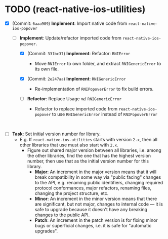 

# TODO (react-native-ios-utilities)



- [x]  (Commit: `6aaa909`) **Implement**: Import native code from `react-native-ios-popover`

	

	- [ ] **Implement**: Update/refactor imported code from `react-native-ios-popover`.

		- [x] (Commit: `331bc37`) **Implement**: Refactor: `RNIError` 

			* Move `RNIError` to own folder, and extract `RNIGenericError` to its own file.

			

		- [x] (Commit: `2e247aa`) **Implement**: `RNIGenericError`

			* Re-implementation of `RNIPopoverError` to fix build errors.

			

		- [ ] **Refactor**: Replace Usage w/ `RNIGenericError` 

			* Refactor to replace imported code from `react-native-ios-popover` to use `RNIGenericError` instead of `RNIPopoverError`

<br>

- [ ] **Task**: Set initial version number for library.
	* E.g. If `react-native-ios-utilities` starts with version `2.x`, then all other libraries that use must also start with `2.x`.
		* Figure out shared major version between all libraries, i.e. among the other libraries, find the one that has the highest version number, then use that as the initial version number for this library.
			* **Major**: An increment in the major version means that it will break compatibility in some way via "public facing" changes to the API, e.g. renaming public identifiers, changing required protocol conformances, major refactors, renaming files, changing the project structure, etc.
			* **Minor**: An increment in the minor version means that there are significant, but not major, changes to internal code — it is safe to upgrade because it doesn't have any breaking changes to the public API.
			* **Patch**: An increment in the patch version is for fixing minor bugs or superficial changes, i.e. it is safe for "automatic upgrades".



